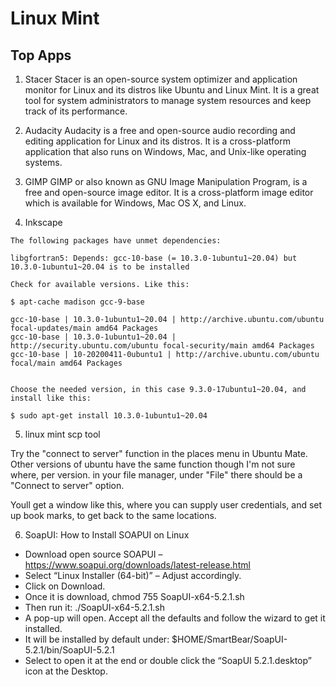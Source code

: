 
# Linux Mint

## Top Apps

1. Stacer
Stacer is an open-source system optimizer and application monitor for Linux and its distros like Ubuntu and Linux Mint. It is a great tool for system administrators to manage system resources and keep track of its performance.


2. Audacity
Audacity is a free and open-source audio recording and editing application for Linux and its distros. It is a cross-platform application that also runs on Windows, Mac, and Unix-like operating systems.


3. GIMP
GIMP or also known as GNU Image Manipulation Program, is a free and open-source image editor. It is a cross-platform image editor which is available for Windows, Mac OS X, and Linux.

4. Inkscape

```
The following packages have unmet dependencies:

libgfortran5: Depends: gcc-10-base (= 10.3.0-1ubuntu1~20.04) but 10.3.0-1ubuntu1~20.04 is to be installed

Check for available versions. Like this:

$ apt-cache madison gcc-9-base

gcc-10-base | 10.3.0-1ubuntu1~20.04 | http://archive.ubuntu.com/ubuntu focal-updates/main amd64 Packages
gcc-10-base | 10.3.0-1ubuntu1~20.04 | http://security.ubuntu.com/ubuntu focal-security/main amd64 Packages
gcc-10-base | 10-20200411-0ubuntu1 | http://archive.ubuntu.com/ubuntu focal/main amd64 Packages


Choose the needed version, in this case 9.3.0-17ubuntu1~20.04, and install like this:

$ sudo apt-get install 10.3.0-1ubuntu1~20.04
```

5. linux mint scp tool

Try the "connect to server" function in the places menu in Ubuntu Mate. Other versions of ubuntu have the same function though I'm not sure where, per version. in your file manager, under "File" there should be a "Connect to server" option.

Youll get a window like this, where you can supply user credentials, and set up book marks, to get back to the same locations.

6. SoapUI: How to Install SOAPUI on Linux


* Download open source SOAPUI – https://www.soapui.org/downloads/latest-release.html
* Select “Linux Installer (64-bit)” – Adjust accordingly.
* Click on Download.
* Once it is download, chmod 755 SoapUI-x64-5.2.1.sh
* Then run it: ./SoapUI-x64-5.2.1.sh
* A pop-up will open. Accept all the defaults and follow the wizard to get it installed.
* It will be installed by default under: $HOME/SmartBear/SoapUI-5.2.1/bin/SoapUI-5.2.1
* Select to open it at the end or double click the “SoapUI 5.2.1.desktop” icon at the Desktop.



